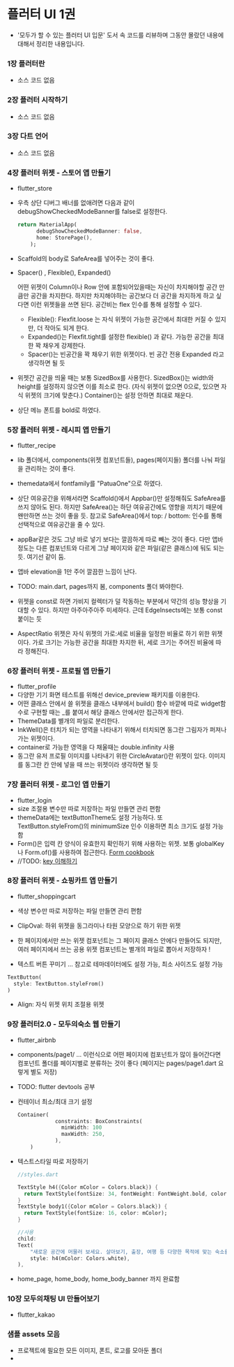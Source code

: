 # 플러터 UI 1권

- '모두가 할 수 있는 플러터 UI 입문'  도서 속 코드를 리뷰하며 그동안 몰랐던 내용에 대해서 정리한 내용입니다.





### 1장 플러터란
 - 소스 코드 없음

### 2장 플러터 시작하기
- 소스 코드 없음

### 3장 다트 언어
- 소스 코드 없음

### 4장 플러터 위젯 - 스토어 앱 만들기
- flutter_store

- 우측 상단 디버그 배너를 없애려면 다음과 같이 debugShowCheckedModeBanner를 false로 설정한다.

  ```dart
  return MaterialApp(
        debugShowCheckedModeBanner: false,
        home: StorePage(),
      );
  ```

- Scaffold의 body로 SafeArea를 넣어주는 것이 좋다.

- Spacer() , Flexible(), Expanded()

  어떤 위젯이 Column이나 Row 안에 포함되어있을때는 자신이 차지해야할 공간 만큼만 공간을 차지한다. 하지만 차지해야하는 공간보다 더 공간을 차지하게 하고 싶다면 이런 위젯들을 쓰면 된다. 공간비는 flex 인수를 통해 설정할 수 있다.

  - Flexible():  Flexfit.loose 는 자식 위젯이 가능한 공간에서 최대한 커질 수 있지만, 더 작아도 되게 한다.
  - Expanded()는 Flexfit.tight를 설정한 flexible() 과 같다. 가능한 공간을 최대한 꽉 채우게 강제한다.
  - Spacer()는 빈공간을 꽉 채우기 위한 위젯이다. 빈 공간 전용 Expanded 라고 생각하면 될 듯

- 위젯간 공간을 띄울 때는 보통 SizedBox를 사용한다. SizedBox()는 width와 height를 설정하지 않으면 이를 최소로 한다. (자식 위젯이 없으면 0으로, 있으면 자식 위젯의 크기에 맞춘다.)  Container()는 설정 안하면 최대로 채운다.
- 상단 메뉴 폰트를 bold로 하였다.

### 5장 플러터 위젯 - 레시피 앱 만들기
- flutter_recipe

- lib 폴더에서, components(위젯 컴포넌트들), pages(페이지들) 폴더를 나눠 파일을 관리하는 것이 좋다.

- themedata에서 fontfamily를 "PatuaOne"으로 하였다.

- 상단 여유공간을 위해서라면 Scaffold()에서 Appbar()만 설정해줘도 SafeArea를 쓰지 않아도 된다. 하지만 SafeArea()는 하단 여유공간에도 영향을 끼치기 때문에 왠만하면 쓰는 것이 좋을 듯.
  참고로 SafeArea()에서 top: / bottom: 인수를 통해 선택적으로 여유공간을 줄 수 있다.

- appBar같은 것도 그냥 바로 넣기 보다는 깔끔하게 따로 빼는 것이 좋다. 다만 앱바 정도는 다른 컴포넌트와 다르게 그냥 페이지와 같은 파일(같은 클래스)에 둬도 되는 듯. 여기선 같이 둠. 

- 앱바 elevation을 1만 주어 깔끔한 느낌이 난다.

- TODO: main.dart, pages까지 봄, components 폴더 봐야한다.

- 위젯을 const로 하면 가비지 컬렉터가 덜 작동하는 부분에서 약간의 성능 향상을 기대할 수 있다. 하지만 아주아주아주 미세하다. 근데 EdgeInsects에는 보통 const 붙이는 듯

- AspectRatio 위젯은 자식 위젯의 가로:세로 비율을 일정한 비율로 하기 위한 위젯이다. 가로 크기는 가능한 공간을 최대한 차지한 뒤, 세로 크기는 주어진 비율에 따라 정해진다.

  

### 6장 플러터 위젯 - 프로필 앱 만들기
- flutter_profile
- 다양한 기기 화면 테스트를 위해선 device_preview 패키지를 이용한다.
- 어떤 클래스 안에서 쓸 위젯을 클래스 내부에서 build() 함수 바깥에 따로 widget함수로 구현할 때는 _를 붙여서 해당 클래스 안에서만 접근하게 한다.
- ThemeData를 별개의 파일로 분리한다.
- InkWell()은 터치가 되는 영역을 나타내기 위해서 터치되면 동그란 그림자가 퍼져나가는 위젯이다.
- container로 가능한 영역을 다 채울때는 double.infinity 사용
- 동그란 유저 프로필 이미지를 나타내기 위한 CircleAvatar()란 위젯이 있다. 이미지를 동그란 칸 안에 넣을 때 쓰는 위젯이라 생각하면 될 듯

### 7장 플러터 위젯 - 로그인 앱 만들기
- flutter_login
- size 조절용 변수만 따로 저장하는 파일 만들면 관리 편함
- themeData에는 textButtonTheme도 설정 가능하다. 또 TextButton.styleFrom()의 minimumSize 인수 이용하면 최소 크기도 설정 가능함
- Form()은 입력 칸 양식이 유효한지 확인하기 위해 사용하는 위젯. 보통 globalKey나 Form.of()를 사용하여 접근한다. [Form cookbook](https://flutter.dev/docs/cookbook/forms/validation)
- //TODO: [key 이해하기](https://www.youtube.com/watch?v=lQB6HjleLMs)

### 8장 플러터 위젯 - 쇼핑카트 앱 만들기
- flutter_shoppingcart

- 색상 변수만 따로 저장하는 파일 만들면 관리 편함

- ClipOval: 하위 위젯을 동그라미나 타원 모양으로 하기 위한 위젯

- 한 페이지에서만 쓰는 위젯 컴포넌트는 그 페이지 클래스 안에다 만들어도 되지만, 여러 페이지에서 쓰는 공용 위젯 컴포넌트는 별개의 파일로 뽑아서 저장하자 !

-  텍스트 버튼 꾸미기 ... 참고로 테마데이터에도 설정 가능, 최소 사이즈도 설정 가능

  ```dart
  TextButton(
  	style: TextButton.styleFrom()
  )
  ```

- Align: 자식 위젯 위치 조절용 위젯

### 9장 플러터2.0 - 모두의숙소 웹 만들기

- flutter_airbnb

- components/page1/ ... 이런식으로 어떤 페이지에 컴포넌트가 많이 들어간다면 컴포넌트 폴더를 페이지별로 분류하는 것이 좋다
  (페이지는 pages/page1.dart  요렇게 별도 저장)

- TODO: flutter devtools 공부

- 컨테이너 최소/최대 크기 설정

  ```dart
  Container(
              constraints: BoxConstraints(
                minWidth: 100
                maxWidth: 250,
              ),
      )
  ```

- 텍스트스타일 따로 저장하기

  ```dart
  //styles.dart
  
  TextStyle h4({Color mColor = Colors.black}) {
    return TextStyle(fontSize: 34, fontWeight: FontWeight.bold, color: mColor);
  }
  TextStyle body1({Color mColor = Colors.black}) {
    return TextStyle(fontSize: 16, color: mColor);
  }
  
  //사용
  child: 
  Text(
      "새로운 공간에 머물러 보세요. 살아보기, 출장, 여행 등 다양한 목적에 맞는 숙소를 찾아보세요.",
      style: h4(mColor: Colors.white),
  ),
  ```

- home_page, home_body, home_body_banner  까지 완료함

### 10장 모두의채팅 UI 만들어보기
- flutter_kakao

### 샘플 assets 모음
- 프로젝트에 필요한 모든 이미지, 폰트, 로고를 모아둔 폴더
- 